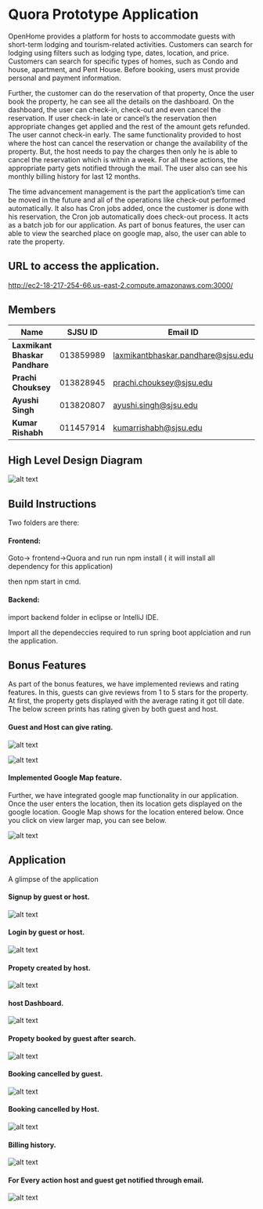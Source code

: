# Quora Prototype Application 

OpenHome provides a platform for hosts to accommodate guests with short-term lodging and tourism-related activities. Customers can search for lodging using filters such as lodging type, dates, location, and price. Customers can search for specific types of homes, such as Condo and house, apartment, and Pent House. Before booking, users must provide personal and payment information.

Further, the customer can do the reservation of that property, Once the user book the property, he can see all the details on the dashboard. On the dashboard, the user can check-in, check-out and even cancel the reservation. If user check-in late or cancel’s the reservation then appropriate changes get applied and the rest of the amount gets refunded. The user cannot check-in early. The same functionality provided to host where the host can cancel the reservation or change the availability of the property. But, the host needs to pay the charges then only he is able to cancel the reservation which is within a week. For all these actions, the appropriate party gets notified through the mail. The user also can see his monthly billing history for last 12 months.

The time advancement management is the part the application’s time can be moved in the future and all of the operations like check-out performed automatically. It also has Cron jobs added, once the customer is done with his reservation, the Cron job automatically does check-out process. It acts as a batch job for our application. As part of bonus features, the user can able to view the searched place on google map, also, the user can able to rate the property.

## URL to access the application.
   http://ec2-18-217-254-66.us-east-2.compute.amazonaws.com:3000/

## Members 

   | Name                           | SJSU ID    |             Email ID                  | 
   |--------------------------------|------------|---------------------------------------|
   | **Laxmikant Bhaskar Pandhare** | 013859989  |  laxmikantbhaskar.pandhare@sjsu.edu   |
   | **Prachi Chouksey**            | 013828945  |     prachi.chouksey@sjsu.edu          |
   | **Ayushi Singh**               | 013820807  |      ayushi.singh@sjsu.edu            | 
   | **Kumar Rishabh**              | 011457914  |      kumarrishabh@sjsu.edu            |
   

## High Level Design Diagram
![alt text](https://github.com/kumarrishabh0289/airbnb/blob/laxmikant_new/images/High%20Level%20Design%20Diagram.png)

## Build Instructions

Two folders are there: 

#### Frontend: 

Goto-> frontend->Quora and run run npm install ( it will install all dependency for this application) 

then npm start in cmd. 

#### Backend: 

import backend folder in eclipse or IntelliJ IDE. 

Import all the dependeccies required to run spring boot applciation and run the application.

## Bonus Features

As part of the bonus features, we have implemented reviews and rating features. In this, guests can give reviews from 1 to 5 stars for the property. At first, the property gets displayed with the average rating it got till date. The below screen prints has rating given by both guest and host. 

#### Guest and Host can give rating.

![alt text](https://github.com/kumarrishabh0289/airbnb/blob/laxmikant_new/images/Bonus%20Features.png)

![alt text](https://github.com/kumarrishabh0289/airbnb/blob/laxmikant_new/images/host%20side%20rating.png)

#### Implemented Google Map feature.

Further, we have integrated google map functionality in our application. Once the user enters the location, then its location gets displayed on the google location. Google Map shows for the location entered below. Once you click on view larger map, you can see below.

![alt text](https://github.com/kumarrishabh0289/airbnb/blob/laxmikant_new/images/Map.png)

## Application
A glimpse of the application

#### Signup by guest or host.

![alt text](https://github.com/kumarrishabh0289/airbnb/blob/laxmikant_new/images/signup.png)

#### Login by guest or host.

![alt text](https://github.com/kumarrishabh0289/airbnb/blob/laxmikant_new/images/login.png)

#### Propety created by host.

![alt text](https://github.com/kumarrishabh0289/airbnb/blob/laxmikant_new/images/Home%20creation.png)

#### host Dashboard.

![alt text](https://github.com/kumarrishabh0289/airbnb/blob/laxmikant_new/images/created%20home.png)

#### Propety booked by guest after search.

![alt text](https://github.com/kumarrishabh0289/airbnb/blob/laxmikant_new/images/home%20booking.png)

#### Booking cancelled by guest.

![alt text](https://github.com/kumarrishabh0289/airbnb/blob/laxmikant_new/images/cancel%20by%20guest.png)

#### Booking cancelled by Host.

![alt text](https://github.com/kumarrishabh0289/airbnb/blob/laxmikant_new/images/Cancel%20by%20host.png)

#### Billing history.

![alt text](https://github.com/kumarrishabh0289/airbnb/blob/laxmikant_new/images/billing%20history.png)

#### For Every action host and guest get notified through email.

![alt text](https://github.com/kumarrishabh0289/airbnb/blob/laxmikant_new/images/email%20notification.png)
